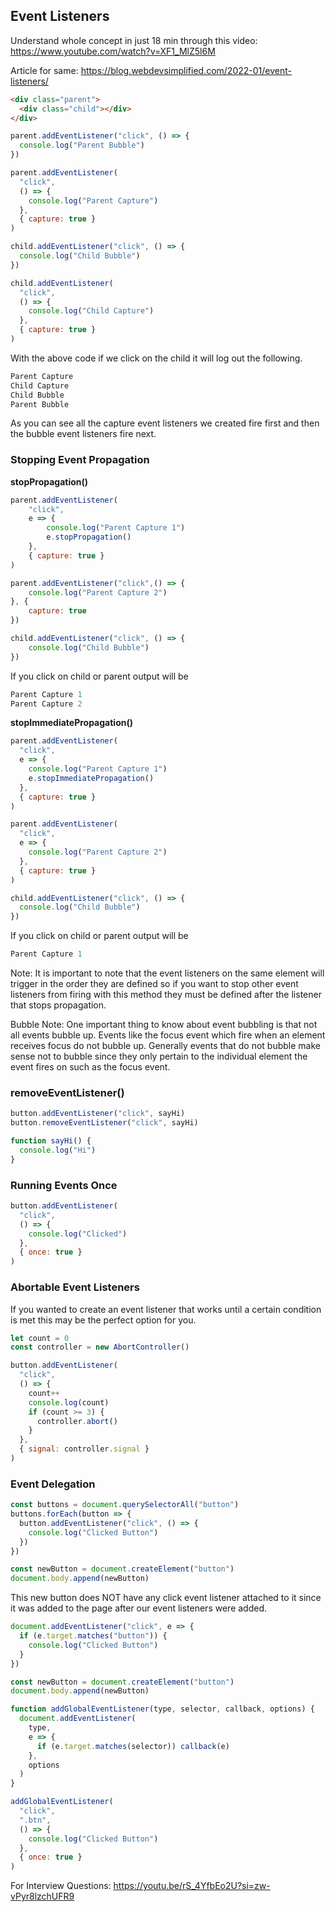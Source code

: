 ## Event Listeners

Understand whole concept in just 18 min through this video: https://www.youtube.com/watch?v=XF1_MlZ5l6M

Article for same: https://blog.webdevsimplified.com/2022-01/event-listeners/

```html
<div class="parent">
  <div class="child"></div>
</div>
```
```javascript
parent.addEventListener("click", () => {
  console.log("Parent Bubble")
})

parent.addEventListener(
  "click",
  () => {
    console.log("Parent Capture")
  },
  { capture: true }
)

child.addEventListener("click", () => {
  console.log("Child Bubble")
})

child.addEventListener(
  "click",
  () => {
    console.log("Child Capture")
  },
  { capture: true }
)
```

With the above code if we click on the child it will log out the following.

```javascript
Parent Capture
Child Capture
Child Bubble
Parent Bubble
```

As you can see all the capture event listeners we created 
fire first and then the bubble event listeners fire next.

### Stopping Event Propagation

**stopPropagation()**

```javascript
parent.addEventListener(
    "click",
    e => {
        console.log("Parent Capture 1")
        e.stopPropagation()
    },
    { capture: true }
)

parent.addEventListener("click",() => {
    console.log("Parent Capture 2")
}, {
    capture: true
})

child.addEventListener("click", () => {
    console.log("Child Bubble")
})
```

If you click on child or parent output will be
```javascript
Parent Capture 1
Parent Capture 2
```

**stopImmediatePropagation()**
```javascript
parent.addEventListener(
  "click",
  e => {
    console.log("Parent Capture 1")
    e.stopImmediatePropagation()
  },
  { capture: true }
)

parent.addEventListener(
  "click",
  e => {
    console.log("Parent Capture 2")
  },
  { capture: true }
)

child.addEventListener("click", () => {
  console.log("Child Bubble")
})
```

If you click on child or parent output will be
```javascript
Parent Capture 1
```

Note: It is important to note that the event listeners 
on the same element will trigger in the order they 
are defined so if you want to stop other event listeners 
from firing with this method they must be defined after 
the listener that stops propagation.

Bubble Note: One important thing to know about event bubbling is that not all events bubble up. 
Events like the focus event which fire when an element receives focus do not bubble up. 
Generally events that do not bubble make sense not to bubble since they only pertain to 
the individual element the event fires on such as the focus event.


### removeEventListener()

```javascript
button.addEventListener("click", sayHi)
button.removeEventListener("click", sayHi)

function sayHi() {
  console.log("Hi")
}
```

### Running Events Once
```javascript
button.addEventListener(
  "click",
  () => {
    console.log("Clicked")
  },
  { once: true }
)
```

### Abortable Event Listeners
If you wanted to create an event listener that works 
until a certain condition is met this may be the 
perfect option for you.

```javascript
let count = 0
const controller = new AbortController()

button.addEventListener(
  "click",
  () => {
    count++
    console.log(count)
    if (count >= 3) {
      controller.abort()
    }
  },
  { signal: controller.signal }
)
```

### Event Delegation

```javascript
const buttons = document.querySelectorAll("button")
buttons.forEach(button => {
  button.addEventListener("click", () => {
    console.log("Clicked Button")
  })
})

const newButton = document.createElement("button")
document.body.append(newButton)
```

This new button does NOT have any click event listener 
attached to it since it was added to the page after 
our event listeners were added.

```javascript
document.addEventListener("click", e => {
  if (e.target.matches("button")) {
    console.log("Clicked Button")
  }
})

const newButton = document.createElement("button")
document.body.append(newButton)
```

```javascript
function addGlobalEventListener(type, selector, callback, options) {
  document.addEventListener(
    type,
    e => {
      if (e.target.matches(selector)) callback(e)
    },
    options
  )
}

addGlobalEventListener(
  "click",
  ".btn",
  () => {
    console.log("Clicked Button")
  },
  { once: true }
)
```

For Interview Questions: https://youtu.be/rS_4YfbEo2U?si=zw-vPyr8lzchUFR9
